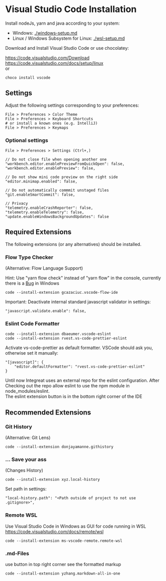# Visual Studio Code Installation
Install nodeJs, yarn and java according to your system:
- Windows: [./windows-setup.md](./windows-setup.md)
- Linux / Windows Subsystem for Linux: [./wsl-setup.md](./wsl-setup.md)

Download and Install Visual Studio Code or use chocolatey:

https://code.visualstudio.com/Download  
https://code.visualstudio.com/docs/setup/linux  
or
```
choco install vscode
```

## Settings
Adjust the following settings corresponding to your preferences: 
```
File > Preferences > Color Theme
File > Preferences > Keyboard Shortcuts
# or install a known ones (e.g. IntelliJ)
File > Preferences > Keymaps
```

### Optional settings
```
File > Preferences > Settings (Ctrl+,)
```
```
// Do not close file when opening another one
"workbench.editor.enablePreviewFromQuickOpen": false,    
"workbench.editor.enablePreview": false,

// Do not show mini code preview on the right side
"editor.minimap.enabled": false,

// Do not automatically commmit unstaged files
"git.enableSmartCommit": false,

// Privacy
"telemetry.enableCrashReporter": false,
"telemetry.enableTelemetry": false,
"update.enableWindowsBackgroundUpdates": false
```

## Required Extensions

The following extensions (or any alternatives) should be installed.

### Flow Type Checker 
(Alternative: Flow Language Support)

Hint: Use "yarn flow check" instead of "yarn flow" in the console, currently there is a [Bug](https://github.com/facebook/flow/issues/6592) in Windows
```
code --install-extension gcazaciuc.vscode-flow-ide
```
Important: Deactivate internal standard javascript validator in settings:
```
"javascript.validate.enable": false,    
```

### Eslint Code Formatter
```
code --install-extension dbaeumer.vscode-eslint
code --install-extension rvest.vs-code-prettier-eslint
```
Activate vs-code-prettier as default formatter. VSCode should ask you, otherwise set it manually:
```
"[javascript]": {
    "editor.defaultFormatter": "rvest.vs-code-prettier-eslint"
}
```
Until now Integreat uses an external repo for the eslint configuration. After Checking out the repo allow eslint to use the npm module in node_modules/eslint.  
The eslint extension button is in the bottom right corner of the IDE


## Recommended Extensions
### Git History
(Alternative: Git Lens)
```
code --install-extension donjayamanne.githistory      
```

### ... Save your ass
(Changes History)
```
code --install-extension xyz.local-history
```
Set path in settings:
```
"local-history.path": "<Path outside of project to not use .gitignore>",
```

### Remote WSL
Use Visual Studio Code in Windows as GUI for code running in WSL  
https://code.visualstudio.com/docs/remote/wsl
```
code --install-extension ms-vscode-remote.remote-wsl
```

### .md-Files 
use button in top right corner see the formatted markup
```
code --install-extension yzhang.markdown-all-in-one   
```